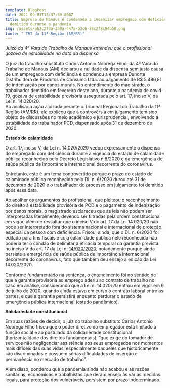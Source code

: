 ```yaml
---
template: BlogPost
date: 2021-09-01T13:37:39.896Z
title: Empresa de Manaus é condenada a indenizar empregado com deficiência
  demitido durante a pandemia
img: /assets/ab2c270a-3a0a-447a-b3c6-78c2f8c94b50.png
fonte: " TRT da 11ª Região (AM/RR)"
---
```

*Juízo da 4ª Vara do Trabalho de Manaus entendeu que o profissional gozava de estabilidade na data da dispensa*

O juiz do trabalho substituto Carlos Antonio Nobrega Filho, da 4ª Vara do Trabalho de Manaus (AM) declarou a nulidade da dispensa sem justa causa de um empregado com deficiência e condenou a empresa Dunorte Distribuidora de Produtos de Consumo Ltda. ao pagamento de R$ 5.496,81 de indenização por danos morais. No entendimento do magistrado, o trabalhador demitido em fevereiro deste ano, durante a pandemia de covid-19, gozava de estabilidade provisória assegurada pelo art. 17, inciso V, da Lei n. 14.020/20.\
Ao analisar a ação ajuizada perante o Tribunal Regional do Trabalho da 11ª Região (AM/RR), ele explicou que a controvérsia em julgamento tem sido objeto de discussões no meio acadêmico e jurisprudencial, envolvendo a estabilidade do trabalhador PCD, dispensado após 31 de dezembro de 2020.

**Estado de calamidade**

O art. 17, inciso V, da Lei n. 14.020/2020 vedou expressamente a dispensa do empregado com deficiência durante a vigência do estado de calamidade pública reconhecido pelo Decreto Legislativo n.6/2020 e da emergência de saúde pública de importância internacional decorrente do coronavírus.

Entretanto, este é um tema controvertido porque o prazo do estado de calamidade pública reconhecido pelo DL n. 6/2020 durou até 31 de dezembro de 2020 e o trabalhador do processo em julgamento foi demitido após essa data.

Ao acolher os argumentos do profissional, que pleiteou o reconhecimento do direito à estabilidade provisória de PCD e o pagamento de indenização por danos morais, o magistrado esclareceu que as leis não podem ser interpretadas literalmente, devendo ser filtradas pela ordem constitucional em vigor, além de ressaltar que o inciso V do art. 17 da Lei 14.020/20 não pode ser interpretado fora do sistema nacional e internacional de proteção especial da pessoa com deficiência. Frisou, ainda, que o DL n. 6/2020 foi editado para fins fiscais e cuja calamidade pública nele reconhecida não poderia ter o condão de delimitar a eficácia temporal da garantia prevista no inciso V do art. 17 da Lei n. [14/020/2020](tel:14/020/2020), notadamente porque ainda persiste a emergência de saúde pública de importância internacional decorrente do coronavírus, fato que também deu ensejo à edição da Lei 14.020/2020.

Conforme fundamentado na sentença, o entendimento foi no sentido de que a garantia provisória ao emprego aderiu ao contrato de trabalho no caso em análise, considerando que a Lei n. 14.020/20 entrou em vigor em 6 de julho de 2020, quando ainda estava em curso o contrato laboral entre as partes, e que a garantia persistirá enquanto perdurar o estado de emergência pública internacional (estado pandêmico).

**Solidariedade constitucional**

Em suas razões de decidir, o juiz do trabalho substituto Carlos Antonio Nobrega Filho frisou que o poder diretivo do empregador está limitado à função social e ao postulado da solidariedade constitucional (horizontalidade dos direitos fundamentais), “que exige do tomador de serviços não negligenciar assistência aos seus empregados nos momentos mais difíceis das suas vidas, especialmente daqueles que historicamente são discriminados e possuem sérias dificuldades de inserção e permanência no mercado de trabalho”.

Além disso, ponderou que a pandemia ainda não acabou e as razões sanitárias, econômicas e trabalhistas que deram ensejo às várias medidas legais, para proteção dos vulneráveis, persistem por prazo indeterminado.
